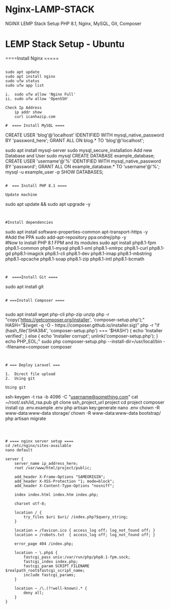 # Nginx-LAMP-STACK
NGINX LEMP Stack Setup PHP 8.1, Nginx, MySQL, Git, Composer


#  LEMP Stack Setup - Ubuntu
====Install Nginx =====
```

sudo apt update
sudo apt install nginx
sudo ufw status
sudo ufw app list

i.	sudo ufw allow 'Nginx Full'
ii.	sudo ufw allow 'OpenSSH'

Check Ip Address
	ip addr show
	curl icanhazip.com

#  ==== Install MySQL ====
```

CREATE USER 'blog'@'localhost' IDENTIFIED WITH mysql_native_password BY 'password_here';
GRANT ALL ON blog.* TO 'blog'@'localhost';

sudo apt install mysql-server
sudo mysql_secure_installation 
Add new Database and User
sudo mysql
   CREATE DATABASE example_database;
   CREATE USER 'username'@'%' IDENTIFIED WITH mysql_native_password BY 'password';
   GRANT ALL ON example_database.* TO 'username'@'%';
   mysql -u example_user -p
   SHOW DATABASES;
```

#  === Install PHP 8.1 ====

Update machine 

```
sudo apt update && sudo apt upgrade -y  
```


#Install dependencies

```
sudo apt install software-properties-common apt-transport-https -y  
#Add the PPA
sudo add-apt-repository ppa:ondrej/php -y  
#Now to install PHP 8.1 FPM and its modules 
sudo apt install php8.1-fpm php8.1-common php8.1-mysql php8.1-xml php8.1-xmlrpc php8.1-curl php8.1-gd php8.1-imagick php8.1-cli php8.1-dev php8.1-imap php8.1-mbstring php8.1-opcache php8.1-soap php8.1-zip php8.1-intl php8.1-bcmath
```


#  ====Install Git ====

```
sudo apt install git
```

# ===Install Composer ====


```
sudo apt install wget php-cli php-zip unzip
php -r "copy('https://getcomposer.org/installer', 'composer-setup.php');"
HASH="$(wget -q -O - https://composer.github.io/installer.sig)"
php -r "if (hash_file('SHA384', 'composer-setup.php') === '$HASH') { echo 'Installer verified'; } else { echo 'Installer corrupt'; unlink('composer-setup.php'); } echo PHP_EOL;"
sudo php composer-setup.php --install-dir=/usr/local/bin --filename=composer
composer
```


# === Deploy Laravel ===

1.	Direct file upload
2.	Using git

Using git

```
ssh-keygen -t rsa -b 4096 -C "username@something.com"
cat ~/root/.ssh/id_rsa.pub
git clone ssh_project_url project
cd project
composer install
cp .env.example .env
php artisan key:generate
nano .env
chown -R www-data:www-data storage/
chown -R www-data:www-data bootstrap/
php artisan migrate
```



# ==== nginx server setup ====
cd /etc/nginx/sites-available
nano default

server {
    server_name ip_address_here;
    root /var/www/html/project/public;

    add_header X-Frame-Options "SAMEORIGIN";
    add_header X-XSS-Protection "1; mode=block";
    add_header X-Content-Type-Options "nosniff";

    index index.html index.htm index.php;

    charset utf-8;

    location / {
        try_files $uri $uri/ /index.php?$query_string;
    }

    location = /favicon.ico { access_log off; log_not_found off; }
    location = /robots.txt  { access_log off; log_not_found off; }

    error_page 404 /index.php;

    location ~ \.php$ {
        fastcgi_pass unix:/var/run/php/php8.1-fpm.sock;
        fastcgi_index index.php;
        fastcgi_param SCRIPT_FILENAME $realpath_root$fastcgi_script_name;
        include fastcgi_params;
    }

    location ~ /\.(?!well-known).* {
        deny all;
    }
}

